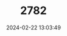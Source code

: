 ---
title: "2782"
category: "Betta macrostoma"
draft: false
date: 2024-02-22 13:03:49
languages:
  English: ["Brunei Beauty"]
---